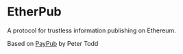 # EtherPub

A protocol for trustless information publishing on Ethereum.

Based on [PayPub]() by Peter Todd


